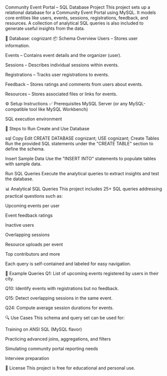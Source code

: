 Community Event Portal – SQL Database Project
This project sets up a relational database for a Community Event Portal using MySQL. It models core entities like users, events, sessions, registrations, feedback, and resources. A collection of analytical SQL queries is also included to generate useful insights from the data.

📁 Database: cognizant
📦 Schema Overview
Users – Stores user information.

Events – Contains event details and the organizer (user).

Sessions – Describes individual sessions within events.

Registrations – Tracks user registrations to events.

Feedback – Stores ratings and comments from users about events.

Resources – Stores associated files or links for events.

⚙️ Setup Instructions
✅ Prerequisites
MySQL Server (or any MySQL-compatible tool like MySQL Workbench)

SQL execution environment

🚀 Steps to Run
Create and Use Database

sql
Copy
Edit
CREATE DATABASE cognizant;
USE cognizant;
Create Tables
Run the provided SQL statements under the "CREATE TABLE" section to define the schema.

Insert Sample Data
Use the "INSERT INTO" statements to populate tables with sample data.

Run SQL Queries
Execute the analytical queries to extract insights and test the database.

📊 Analytical SQL Queries
This project includes 25+ SQL queries addressing practical questions such as:

Upcoming events per user

Event feedback ratings

Inactive users

Overlapping sessions

Resource uploads per event

Top contributors and more

Each query is self-contained and labeled for easy navigation.

📌 Example Queries
Q1: List of upcoming events registered by users in their city.

Q10: Identify events with registrations but no feedback.

Q15: Detect overlapping sessions in the same event.

Q24: Compute average session durations for events.

🔍 Use Cases
This schema and query set can be used for:

Training on ANSI SQL (MySQL flavor)

Practicing advanced joins, aggregations, and filters

Simulating community portal reporting needs

Interview preparation

📄 License
This project is free for educational and personal use.

